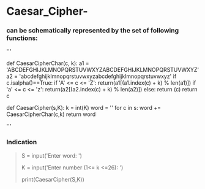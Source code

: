 # Caesar_Cipher-
 
### can be schematically represented by the set of following functions:

'''

def CaesarCipherChar(c, k):
    a1 = 'ABCDEFGHIJKLMNOPQRSTUVWXYZABCDEFGHIJKLMNOPQRSTUVWXYZ'
    a2 = 'abcdefghijklmnopqrstuvwxyzabcdefghijklmnopqrstuvwxyz'
    if c.isalpha()==True:
        if 'A' <= c <= 'Z':
            return(a1[(a1.index(c) + k) % len(a1)])
        if 'a' <= c <= 'z':
            return(a2[(a2.index(c) + k) % len(a2)])
        else:
            return (c)
    return c 

def CaesarCipher(s,K):
    k = int(K)
    word = ''
    for c in s:
        word += CaesarCipherChar(c,k)
    return word

'''

### Indication 

>S = input('Enter word: ')
>
>K = input('Enter number (1<= k <=26): ')
>
>print(CaesarCipher(S,K))

 
